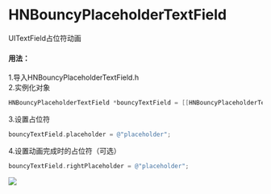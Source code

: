 # HNBouncyPlaceholderTextField
UITextField占位符动画
#### 用法：
1.导入HNBouncyPlaceholderTextField.h<br>
2.实例化对象
```objective-c
HNBouncyPlaceholderTextField *bouncyTextField = [[HNBouncyPlaceholderTextField alloc] initWithFrame:<#CGRect#>];
```
3.设置占位符
```objective-c
bouncyTextField.placeholder = @"placeholder";
```
4.设置动画完成时的占位符（可选）
```objective-c
bouncyTextField.rightPlaceholder = @"placeholder";
```
![](https://github.com/ZakariyyaSv/HNBouncyPlaceholderTextField/raw/master/demo.gif)
